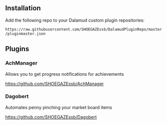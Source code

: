 ## Installation

Add the following repo to your Dalamud custom plugin repositories:

`https://raw.githubusercontent.com/SHOEGAZEssb/DalamudPluginRepo/master/pluginmaster.json`

## Plugins

### AchManager

Allows you to get progress notifications for achievements

https://github.com/SHOEGAZEssb/AchManager

### Dagobert

Automates penny pinching your market board items

https://github.com/SHOEGAZEssb/Dagobert
